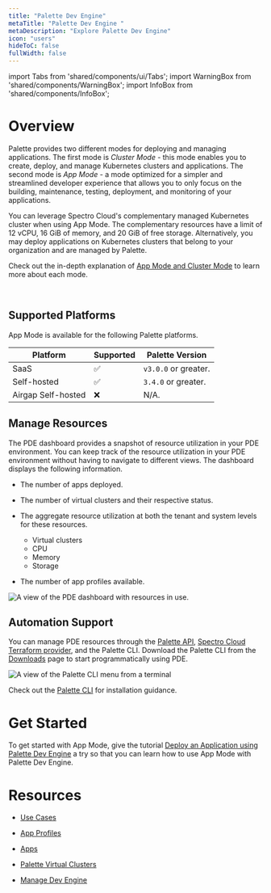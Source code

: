 ```yaml
---
title: "Palette Dev Engine"
metaTitle: "Palette Dev Engine "
metaDescription: "Explore Palette Dev Engine"
icon: "users"
hideToC: false
fullWidth: false
---
```


import Tabs from 'shared/components/ui/Tabs';
import WarningBox from 'shared/components/WarningBox';
import InfoBox from 'shared/components/InfoBox';


# Overview

Palette provides two different modes for deploying and managing applications. The first mode is *Cluster Mode* - this mode enables you to create, deploy, and manage Kubernetes clusters and applications. The second mode is *App Mode* - a mode optimized for a simpler and streamlined developer experience that allows you to only focus on the building, maintenance, testing, deployment, and monitoring of your applications.

You can leverage Spectro Cloud's complementary managed Kubernetes cluster when using App Mode. The complementary resources have a limit of 12 vCPU, 16 GiB of memory, and 20 GiB of free storage. Alternatively, you may deploy applications on Kubernetes clusters that belong to your organization and are managed by Palette.

Check out the in-depth explanation of [App Mode and Cluster Mode](/introduction/palette-modes) to learn more about each mode.


<br />


## Supported Platforms

App Mode is available for the following Palette platforms.

| Platform | Supported | Palette Version |
|---|----|---|
| SaaS | ✅| `v3.0.0` or greater. |
| Self-hosted | ✅ | `3.4.0` or greater. |
| Airgap Self-hosted | ❌| N/A.


## Manage Resources

The PDE dashboard provides a snapshot of resource utilization in your PDE environment. You can keep track of the resource utilization in your PDE environment without having to navigate to different views. The dashboard displays the following information.
<br />

* The number of apps deployed.


* The number of virtual clusters and their respective status.


* The aggregate resource utilization at both the tenant and system levels for these resources.
    * Virtual clusters
    * CPU
    * Memory
    * Storage


* The number of app profiles available.



![A view of the PDE dashboard with resources in use.](/docs_devx_pde-dashboard-utilization.png)

## Automation Support

You can manage PDE resources through the [Palette API](/api/introduction), [Spectro Cloud Terraform provider](https://registry.terraform.io/providers/spectrocloud/spectrocloud/latest/docs), and the Palette CLI. Download the Palette CLI from the [Downloads](/spectro-downloads#palettecli) page to start programmatically using PDE.

![A view of the Palette CLI menu from a terminal](/devx_devx_cli-display.png)

Check out the [Palette CLI](/palette-cli/install-palette-cli) for installation guidance. 

# Get Started

To get started with App Mode, give the tutorial [Deploy an Application using Palette Dev Engine](/devx/apps/deploy-app) a try so that you can learn how to use App Mode with Palette Dev Engine.


# Resources

- [Use Cases](/devx/enterprise-user)


- [App Profiles](/devx/app-profile)


- [Apps](/devx/app-profile)


- [Palette Virtual Clusters](/devx/palette-virtual-clusters)



- [Manage Dev Engine](/devx/manage-dev-engine)



<br />